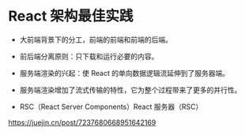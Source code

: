 # React 架构最佳实践

- 大前端背景下的分工，前端的前端和前端的后端。

- 前后端分离原则：只下载和运行必要的内容。

- 服务端渲染的兴起：使 React 的单向数据逻辑流延伸到了服务器端。

- 服务端渲染增加了流式传输的特性，它为整个过程带来了更多的并行性。


- RSC（React Server Components）React 服务器（RSC）

<https://juejin.cn/post/7237680668951642169>